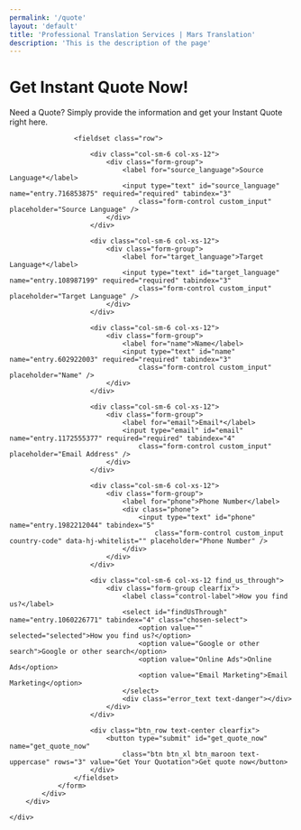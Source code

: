 ```yaml
---
permalink: '/quote'
layout: 'default'
title: 'Professional Translation Services | Mars Translation'
description: 'This is the description of the page'
---
```


<link rel="stylesheet" href="https://www.marstranslation.com/assets/v3/css/instant-quote-new.css?version=24">
<style>
    .labelCountError {
        display: none;
    }
</style>

<!-- CONTENT START -->
<div class="content_web instant_quote_page">
    <div class="container">
        <div class="instant_quote_form clearfix">
            <div class="banner_text_block text-center">
                <h1 class="heading">Get Instant Quote Now!</h1>
                <p class="text-md">Need a Quote? Simply provide the information and get your Instant Quote right here.</p>
            </div>
            <div class="form_wrap text-left">
                <form name="" action="https://docs.google.com/forms/u/2/d/e/1FAIpQLSeX9H5narvdcHVIdQkhlZ7yTrqEyWMN_D3cnKC8LE94mZuyPQ/formResponse" method="POST"
                class="contact_form" enctype="multipart/form-data"
                target="hidden_iframe" onsubmit="submitted=true;">

                    <fieldset class="row">

                        <div class="col-sm-6 col-xs-12">
                            <div class="form-group">
                                <label for="source_language">Source Language*</label>
                                <input type="text" id="source_language" name="entry.716853875" required="required" tabindex="3"
                                    class="form-control custom_input" placeholder="Source Language" />
                            </div>
                        </div>

                        <div class="col-sm-6 col-xs-12">
                            <div class="form-group">
                                <label for="target_language">Target Language*</label>
                                <input type="text" id="target_language" name="entry.108987199" required="required" tabindex="3"
                                    class="form-control custom_input" placeholder="Target Language" />
                            </div>
                        </div>

                        <div class="col-sm-6 col-xs-12">
                            <div class="form-group">
                                <label for="name">Name</label>
                                <input type="text" id="name" name="entry.602922003" required="required" tabindex="3"
                                    class="form-control custom_input" placeholder="Name" />
                            </div>
                        </div>

                        <div class="col-sm-6 col-xs-12">
                            <div class="form-group">
                                <label for="email">Email*</label>
                                <input type="email" id="email" name="entry.1172555377" required="required" tabindex="4"
                                    class="form-control custom_input" placeholder="Email Address" />
                            </div>
                        </div>

                        <div class="col-sm-6 col-xs-12">
                            <div class="form-group">
                                <label for="phone">Phone Number</label>
                                <div class="phone">
                                    <input type="text" id="phone" name="entry.1982212044" tabindex="5"
                                        class="form-control custom_input country-code" data-hj-whitelist="" placeholder="Phone Number" />
                                </div>
                            </div>
                        </div>

                        <div class="col-sm-6 col-xs-12 find_us_through">
                            <div class="form-group clearfix">
                                <label class="control-label">How you find us?</label>
                                <select id="findUsThrough" name="entry.1060226771" tabindex="4" class="chosen-select">
                                    <option value="" selected="selected">How you find us?</option>
                                    <option value="Google or other search">Google or other search</option>
                                    <option value="Online Ads">Online Ads</option>
                                    <option value="Email Marketing">Email Marketing</option>
                                </select>
                                <div class="error_text text-danger"></div>
                            </div>
                        </div>

                        <div class="btn_row text-center clearfix">
                            <button type="submit" id="get_quote_now" name="get_quote_now"
                                class="btn btn_xl btn_maroon text-uppercase" rows="3" value="Get Your Quotation">Get quote now</button>
                        </div>
                    </fieldset>
                </form>
            </div>
        </div>

    </div>
</div>

<script type="text/javascript">var submitted=false;</script>
<iframe name="hidden_iframe" id="hidden_iframe" style="display:none;" 
onload="if(submitted) {window.location='/thank_you';}"></iframe>